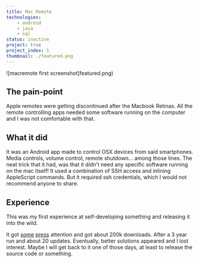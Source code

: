```yaml
---
title: Mac Remote
technologies:
    - android
    - java
    - sql
status: inactive
project: true
project_index: 1
thumbnail: ./featured.png
---
```


![macremote first screenshot]featured.png)

## The pain-point
Apple remotes were getting discontinued after the Macbook Retinas. All the remote controlling apps needed some software running on the computer and I was not comfortable with that.

## What it did
It was an Android app made to control OSX devices from said smartphones. Media controls, volume control, remote shutdown... among those lines.
The neat trick that it had, was that it didn't need any specific software running on the mac itself! It used a combination of SSH access and inlining AppleScript commands. 
But it required ssh credentials, which I would not recommend anyone to share.

## Experience
This was my first experience at self-developing something and releasing it into the wild.

It got [some](https://lifehacker.com/mac-remote-controls-your-mac-from-the-comfort-of-your-a-5991748) [press](https://www.xda-developers.com/use-your-android-as-a-remote-control-on-mac/) attention and got about 200k downloads. After a 3 year run and about 20 updates. Eventually, better solutions appeared and I lost interest.
Maybe I will get back to it one of those days, at least to release the source code or something.
